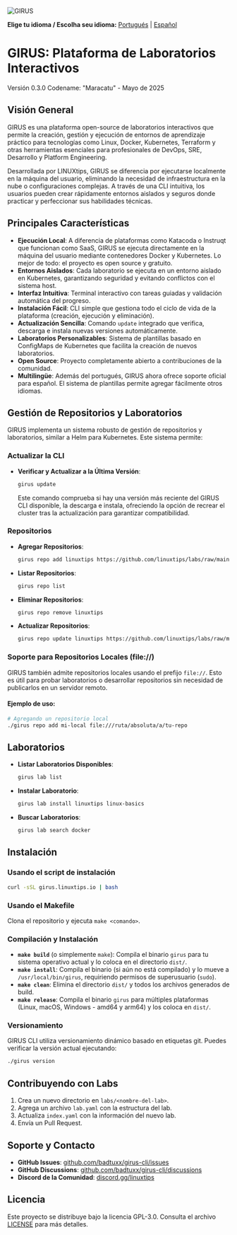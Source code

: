 ![GIRUS](girus-logo.png)

**Elige tu idioma / Escolha seu idioma:** [Portugués](README.md) | [Español](README.es.md)

# GIRUS: Plataforma de Laboratorios Interactivos

Versión 0.3.0 Codename: "Maracatu" - Mayo de 2025

## Visión General

GIRUS es una plataforma open-source de laboratorios interactivos que permite la creación, gestión y ejecución de entornos de aprendizaje práctico para tecnologías como Linux, Docker, Kubernetes, Terraform y otras herramientas esenciales para profesionales de DevOps, SRE, Desarrollo y Platform Engineering.

Desarrollada por LINUXtips, GIRUS se diferencia por ejecutarse localmente en la máquina del usuario, eliminando la necesidad de infraestructura en la nube o configuraciones complejas. A través de una CLI intuitiva, los usuarios pueden crear rápidamente entornos aislados y seguros donde practicar y perfeccionar sus habilidades técnicas.

## Principales Características

- **Ejecución Local**: A diferencia de plataformas como Katacoda o Instruqt que funcionan como SaaS, GIRUS se ejecuta directamente en la máquina del usuario mediante contenedores Docker y Kubernetes. Lo mejor de todo: el proyecto es open source y gratuito.
- **Entornos Aislados**: Cada laboratorio se ejecuta en un entorno aislado en Kubernetes, garantizando seguridad y evitando conflictos con el sistema host.
- **Interfaz Intuitiva**: Terminal interactivo con tareas guiadas y validación automática del progreso.
- **Instalación Fácil**: CLI simple que gestiona todo el ciclo de vida de la plataforma (creación, ejecución y eliminación).
- **Actualización Sencilla**: Comando `update` integrado que verifica, descarga e instala nuevas versiones automáticamente.
- **Laboratorios Personalizables**: Sistema de plantillas basado en ConfigMaps de Kubernetes que facilita la creación de nuevos laboratorios.
- **Open Source**: Proyecto completamente abierto a contribuciones de la comunidad.
- **Multilingüe**: Además del portugués, GIRUS ahora ofrece soporte oficial para español. El sistema de plantillas permite agregar fácilmente otros idiomas.

## Gestión de Repositorios y Laboratorios

GIRUS implementa un sistema robusto de gestión de repositorios y laboratorios, similar a Helm para Kubernetes. Este sistema permite:

### Actualizar la CLI

- **Verificar y Actualizar a la Última Versión**:
  ```bash
  girus update
  ```
  Este comando comprueba si hay una versión más reciente del GIRUS CLI disponible, la descarga e instala, ofreciendo la opción de recrear el cluster tras la actualización para garantizar compatibilidad.

### Repositorios

- **Agregar Repositorios**:
  ```bash
  girus repo add linuxtips https://github.com/linuxtips/labs/raw/main
  ```
- **Listar Repositorios**:
  ```bash
  girus repo list
  ```
- **Eliminar Repositorios**:
  ```bash
  girus repo remove linuxtips
  ```
- **Actualizar Repositorios**:
  ```bash
  girus repo update linuxtips https://github.com/linuxtips/labs/raw/main
  ```

### Soporte para Repositorios Locales (file://)

GIRUS también admite repositorios locales usando el prefijo `file://`. Esto es útil para probar laboratorios o desarrollar repositorios sin necesidad de publicarlos en un servidor remoto.

#### Ejemplo de uso:

```bash
# Agregando un repositorio local
./girus repo add mi-local file:///ruta/absoluta/a/tu-repo
```

## Laboratorios

- **Listar Laboratorios Disponibles**:
  ```bash
  girus lab list
  ```
- **Instalar Laboratorio**:
  ```bash
  girus lab install linuxtips linux-basics
  ```
- **Buscar Laboratorios**:
  ```bash
  girus lab search docker
  ```

## Instalación

### Usando el script de instalación

```bash
curl -sSL girus.linuxtips.io | bash
```

### Usando el Makefile

Clona el repositorio y ejecuta `make <comando>`.

### Compilación y Instalación

* **`make build`** (o simplemente `make`): Compila el binario `girus` para tu sistema operativo actual y lo coloca en el directorio `dist/`.
* **`make install`**: Compila el binario (si aún no está compilado) y lo mueve a `/usr/local/bin/girus`, requiriendo permisos de superusuario (`sudo`).
* **`make clean`**: Elimina el directorio `dist/` y todos los archivos generados de build.
* **`make release`**: Compila el binario `girus` para múltiples plataformas (Linux, macOS, Windows - amd64 y arm64) y los coloca en `dist/`.

### Versionamiento

GIRUS CLI utiliza versionamiento dinámico basado en etiquetas git. Puedes verificar la versión actual ejecutando:

```bash
./girus version
```

## Contribuyendo con Labs

1. Crea un nuevo directorio en `labs/<nombre-del-lab>`.
2. Agrega un archivo `lab.yaml` con la estructura del lab.
3. Actualiza `index.yaml` con la información del nuevo lab.
4. Envía un Pull Request.

## Soporte y Contacto

* **GitHub Issues**: [github.com/badtuxx/girus-cli/issues](https://github.com/badtuxx/girus-cli/issues)
* **GitHub Discussions**: [github.com/badtuxx/girus-cli/discussions](https://github.com/badtuxx/girus-cli/discussions)
* **Discord de la Comunidad**: [discord.gg/linuxtips](https://discord.gg/linuxtips)

## Licencia

Este proyecto se distribuye bajo la licencia GPL-3.0. Consulta el archivo [LICENSE](LICENSE) para más detalles.
